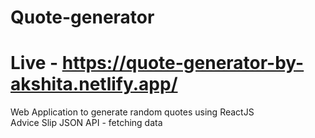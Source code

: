 # Quote-generator
# Live - https://quote-generator-by-akshita.netlify.app/
Web Application to generate random quotes using ReactJS
</br>
Advice Slip JSON API - fetching data

